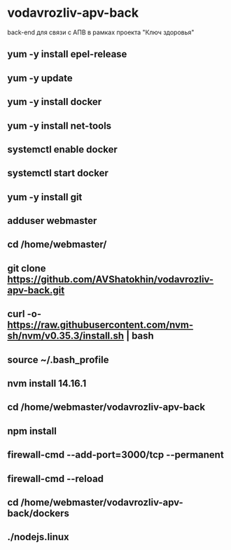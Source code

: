 # vodavrozliv-apv-back
back-end для связи с АПВ в рамках проекта "Ключ здоровья"

## yum -y install epel-release
## yum -y update
## yum -y install docker
## yum -y install net-tools
## systemctl enable docker
## systemctl start docker
## yum -y install git
## adduser webmaster
## cd /home/webmaster/
## git clone https://github.com/AVShatokhin/vodavrozliv-apv-back.git
## curl -o- https://raw.githubusercontent.com/nvm-sh/nvm/v0.35.3/install.sh | bash
## source ~/.bash_profile
## nvm install 14.16.1
## cd /home/webmaster/vodavrozliv-apv-back
## npm install
## firewall-cmd --add-port=3000/tcp --permanent
## firewall-cmd --reload
## cd /home/webmaster/vodavrozliv-apv-back/dockers
## ./nodejs.linux
